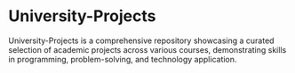 # University-Projects
University-Projects is a comprehensive repository showcasing a curated selection of academic projects across various courses, demonstrating skills in programming, problem-solving, and technology application.

